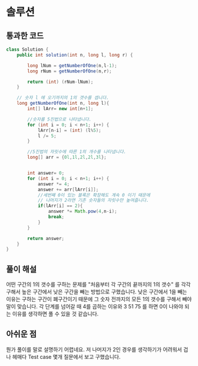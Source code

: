 # 솔루션

## 통과한 코드

```java
class Solution {
	public int solution(int n, long l, long r) {

		long lNum = getNumberOfOne(n,l-1);
		long rNum = getNumberOfOne(n,r);

		return (int) (rNum-lNum);
	}

	// 숫자 l 에 오기까지의 1의 갯수를 셉니다.
	long getNumberOfOne(int n, long l){
		int[] lArr= new int[n+1];

		//숫자를 5진법으로 나타냅니다.
		for (int i = 0; i < n+1; i++) {
			lArr[n-i] = (int) (l%5);
			l /= 5;
		}

		//5진법의 자릿수에 따른 1의 개수를 나타냅니다.
		long[] arr = {0l,1l,2l,2l,3l};


		int answer= 0;
		for (int i = 0; i < n+1; i++) {
			answer *= 4;
			answer += arr[lArr[i]];
			//세번째 0이 있는 블록은 확장해도 계속 0 이기 때문에
			// 나머지가 2라면 기존 숫자들의 자릿수만 높여줍니다. 
			if(lArr[i] == 2){
				answer *= Math.pow(4,n-i);
				break;
			}
		}

		return answer;
	}
}
```

## 풀이 해설
어떤 구간의 1의 갯수를 구하는 문제를 "처음부터 각 구간의 끝까지의 1의 갯수" 를 각각 구해서 높은 구간에서 낮은 구간을 빼는 방법으로 구했습니다.
낮은 구간에서 1을 빼는 이유는 구하는 구간이 폐구간이기 때문에 그 숫자 전까지의 모든 1의 갯수를 구해서 빼야 말이 맞습니다.
각 단계를 넘어갈 때 4를 곱하는 이유와 3 51 75 를 하면 0이 나와야 되는 이유를 생각하면 풀 수 있을 것 같습니다.

## 아쉬운 점
뭔가 풀이를 말로 설명하기 어렵네요.
저 나머지가 2인 경우를 생각하기가 어려워서 겁나 헤매다 Test case 몇개 질문에서 보고 구했습니다.
